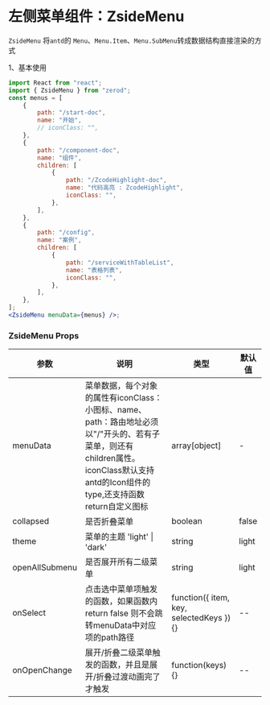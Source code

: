 # 左侧菜单组件：ZsideMenu

`ZsideMenu` 将`antd`的 `Menu`、`Menu.Item`、`Menu.SubMenu`转成数据结构直接渲染的方式

1、基本使用

<div class="z-demo-box" data-render="demo1" data-title="基本使用"></div>

```jsx
import React from "react";
import { ZsideMenu } from "zerod";
const menus = [
	{
		path: "/start-doc",
		name: "开始",
		// iconClass: "",
	},
	{
		path: "/component-doc",
		name: "组件",
		children: [
			{
				path: "/ZcodeHighlight-doc",
				name: "代码高亮 : ZcodeHighlight",
				iconClass: "",
			},
		],
	},
	{
		path: "/config",
		name: "案例",
		children: [
			{
				path: "/serviceWithTableList",
				name: "表格列表",
				iconClass: "",
			},
		],
	},
];
<ZsideMenu menuData={menus} />;
```

### ZsideMenu Props

<table>
	<thead>
		<tr>
			<th>参数</th>
			<th>说明</th>
			<th>类型</th>
			<th>默认值</th>
		</tr>
	</thead>
	<tbody>
		<tr>
			<td>menuData</td>
			<td>菜单数据，每个对象的属性有iconClass：小图标、name、path：路由地址必须以"/"开头的、若有子菜单，则还有children属性。iconClass默认支持antd的Icon组件的type,还支持函数return自定义图标</td>
			<td>array[object]</td>
			<td>-</td>
		</tr>
		<tr>
			<td>collapsed</td>
			<td>是否折叠菜单</td>
			<td>boolean</td>
			<td>false</td>
		</tr>
        <tr>
			<td>theme</td>
			<td>菜单的主题 'light' | 'dark'</td>
			<td>string</td>
			<td>light</td>
		</tr>
        <tr>
			<td>openAllSubmenu</td>
			<td>是否展开所有二级菜单</td>
			<td>string</td>
			<td>light</td>
		</tr>
        <tr>
			<td>onSelect</td>
			<td>点击选中菜单项触发的函数，如果函数内return false 则不会跳转menuData中对应项的path路径</td>
			<td>function({ item, key, selectedKeys }){}</td>
			<td>--</td>
		</tr>
        <tr>
			<td>onOpenChange</td>
			<td>展开/折叠二级菜单触发的函数，并且是展开/折叠过渡动画完了才触发</td>
			<td>function(keys){}</td>
			<td>--</td>
		</tr>
        <!-- <tr>
			<td>iconTheme</td>
			<td>同antd的Icon组件的theme属性，</td>
			<td>'filled' | 'outlined' | 'twoTone'</td>
			<td>outlined</td>
		</tr> -->
	</tbody>
</table>

